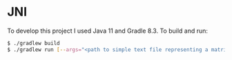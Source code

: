 # JNI

To develop this project I used Java 11 and Gradle 8.3. To build and run:
```bash
$ ./gradlew build
$ ./gradlew run [--args="<path to simple text file representing a matrix>"]
```